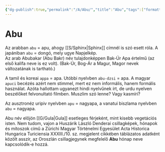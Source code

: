 ```yaml
---
{"dg-publish":true,"permalink":"/A/Abu/","title":"Abu","tags":["formatted🟢"],"created":"2023-10-13T12:17","updated":"2023-10-13T12:17"}
---
```



# Abu



Az arabban `abu` = apu, ahogy [[S/Sphinx\|Sphinx]] címnél is szó esett róla. A japániban `abu` = dongó, mely ugye Napjelkép.  
Az arab Abubakar (Abu Bakr) név tulajdonképpen Bak-Úr Apa értelmű (az első kalifa neve is ez volt). (Bak-Úr, Bog-Ár a Magur, Magor nevek változatának is tartható.)  

A tamil és koreai `appa` = apa. Utóbbi nyelvben `abu-dzsi` = apa. A magyar `apuci` becézés azért nem stimmel, mert ez nem informális, hanem formális használat. Azóta hallottam ugyanezt hindi nyelvűnek írt, de urdu nyelven beszélőket felvonultató filmben. Muszlim szó lenne? Vagy kasmíri?  

Az ausztronéz uripiv nyelvben `apu` = nagyapa, a vanatui biszlama nyelvben `abu` = nagyapa.  

Abu név előjön [[G/Gula\|Gula]] esetleges férjeként, mint kisebb vegetációs isten. Nem tudom, vajon a Huszárik László Denderai csillagképek, hónapok és mítoszok című a Zürichi Magyar Történelmi Egyesület Acta Historica Hungarica Turiciensia XXXIII./10. sz. megjelent cikkében táblázatos adatként közölt asszír, az Oroszlán csillagjegynek megfelelő **Abu** hónap neve kapcsolódik-e hozzá.  